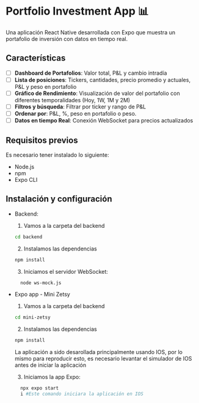 # Portfolio Investment App 📊

Una aplicación React Native desarrollada con Expo que muestra un portafolio de inversión con datos en tiempo real.


## Características

- [ ] **Dashboard de Portafolios**: Valor total, P&L y cambio intradía
- [ ] **Lista de posiciones**: Tickers, cantidades, precio promedio y actuales, P&L y peso en portafolio
- [ ] **Gráfico de Rendimiento**: Visualización de valor del portafolio con diferentes temporalidades (Hoy, 1W, 1M y 2M)
- [ ] **Filtros y búsqueda**: Filtrar por ticker y rango de P&L
- [ ] **Ordenar por**: P&L, %, peso en portafolio o peso.
- [ ] **Datos en tiempo Real**: Conexión WebSocket para precios actualizados

## Requisitos previos

Es necesario tener instalado lo siguiente:
- Node.js
- npm
- Expo CLI

## Instalación y configuración

- Backend:
  1. Vamos a la carpeta del backend
  ```bash
  cd backend
  ```

  2. Instalamos las dependencias
  ```bash
  npm install
  ```

  3. Iniciamos el servidor WebSocket:
  ```bash
    node ws-mock.js
  ```

- Expo app - Mini Zetsy
  1. Vamos a la carpeta del backend
  ```bash
  cd mini-zetsy
  ```

  2. Instalamos las dependencias
  ```bash
  npm install
  ```

  La aplicación a sido desarollada principalmente usando IOS, por lo mismo para reproducir esto, es necesario levantar el simulador de IOS antes de iniciar la aplicación

  3. Iniciamos la app Expo:
  ```bash
    npx expo start
    i #Este comando iniciara la aplicación en IOS
  ```
